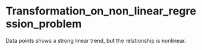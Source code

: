 # Transformation_on_non_linear_regression_problem
Data points shows a strong linear trend, but the relationship is nonlinear.
